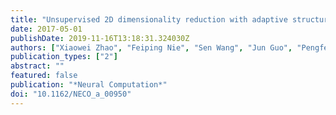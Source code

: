 ```yaml
---
title: "Unsupervised 2D dimensionality reduction with adaptive structure learning"
date: 2017-05-01
publishDate: 2019-11-16T13:18:31.324030Z
authors: ["Xiaowei Zhao", "Feiping Nie", "Sen Wang", "Jun Guo", "Pengfei Xu", "Xiaojiang Chen"]
publication_types: ["2"]
abstract: ""
featured: false
publication: "*Neural Computation*"
doi: "10.1162/NECO_a_00950"
---
```


